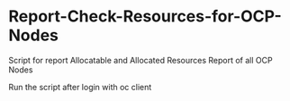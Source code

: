 # Report-Check-Resources-for-OCP-Nodes
Script for report Allocatable and Allocated Resources Report of all OCP Nodes

Run the script after login with oc client
